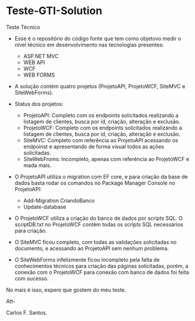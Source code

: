 # Teste-GTI-Solution
Teste Técnico

- Esse é o repositório do código fonte que tem como objetovo medir o nível técnico em desenvolvimento nas tecnologias presentes:
  * ASP.NET MVC
  * WEB API
  * WCF
  * WEB FORMS

- A solução contém quatro projetos (ProjetoAPI, ProjetoWCF, SiteMVC e SiteWebForms).

- Status dos projetos:
  * ProjetoAPI: Completo com os endpoints solicitados realizando a listagem de clientes, busca por id, criação, alteração e exclusão.
  * ProjetoWCF: Completo com os endpoints solicitados realizando a listagem de clientes, busca por id, criação, alteração e exclusão.
  * SiteMVC: Completo com referência ao ProjetoAPI acessando os endpoinst e apresentando de forma visual todos as ações solicitadas.
  * SiteWebFroms: Incompleto, apenas com referência ao ProjetoWCF e mada mais.

- O ProjetoAPI utiliza o migration com EF core, e para criação da base de dados basta rodar os comandos no Package Manager Console no ProjetoAPI:
  * Add-Migration CriandoBanco
  * Update-database

- O ProjetoWCF utiliza a criação do banco de dados por scripts SQL. O scriptDB.txt no ProjetoWCF contém todas os scripts SQL necessários para criação.

- O SiteMVC ficou completo, com todas as validações solicitadas no documento, e acessando ao ProjetoAPI sem nenhum problema.

- O SiteWebForms infelizmente ficou incompleto pela falta de conhecimentos técnicos para criação das páginas solicitadas, porém, a conexão com o ProjetoWCF para conexão com banco de dados foi feita com sucesso.


No mais é isso, espero que gostem do meu teste.

Att-

Carlos F. Santos.
